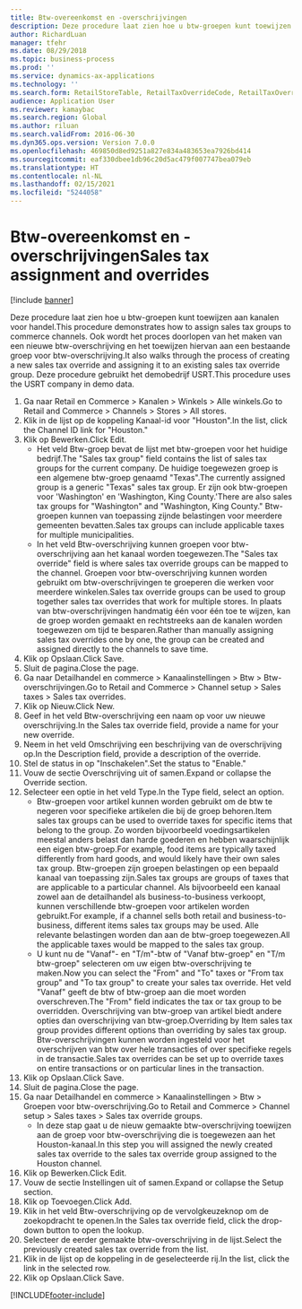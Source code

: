 ```yaml
---
title: Btw-overeenkomst en -overschrijvingen
description: Deze procedure laat zien hoe u btw-groepen kunt toewijzen aan kanalen voor handel.
author: RichardLuan
manager: tfehr
ms.date: 08/29/2018
ms.topic: business-process
ms.prod: ''
ms.service: dynamics-ax-applications
ms.technology: ''
ms.search.form: RetailStoreTable, RetailTaxOverrideCode, RetailTaxOverrideGroup
audience: Application User
ms.reviewer: kamaybac
ms.search.region: Global
ms.author: riluan
ms.search.validFrom: 2016-06-30
ms.dyn365.ops.version: Version 7.0.0
ms.openlocfilehash: 469850d8ed9251a827e834a483653ea7926bd414
ms.sourcegitcommit: eaf330dbee1db96c20d5ac479f007747bea079eb
ms.translationtype: HT
ms.contentlocale: nl-NL
ms.lasthandoff: 02/15/2021
ms.locfileid: "5244058"
---
```

# <a name="sales-tax-assignment-and-overrides"></a><span data-ttu-id="914f3-103">Btw-overeenkomst en -overschrijvingen</span><span class="sxs-lookup"><span data-stu-id="914f3-103">Sales tax assignment and overrides</span></span>

[!include [banner](../../includes/banner.md)]

<span data-ttu-id="914f3-104">Deze procedure laat zien hoe u btw-groepen kunt toewijzen aan kanalen voor handel.</span><span class="sxs-lookup"><span data-stu-id="914f3-104">This procedure demonstrates how to assign sales tax groups to commerce channels.</span></span> <span data-ttu-id="914f3-105">Ook wordt het proces doorlopen van het maken van een nieuwe btw-overschrijving en het toewijzen hiervan aan een bestaande groep voor btw-overschrijving.</span><span class="sxs-lookup"><span data-stu-id="914f3-105">It also walks through the process of creating a new sales tax override and assigning it to an existing sales tax override group.</span></span> <span data-ttu-id="914f3-106">Deze procedure gebruikt het demobedrijf USRT.</span><span class="sxs-lookup"><span data-stu-id="914f3-106">This procedure uses the USRT company in demo data.</span></span>

1. <span data-ttu-id="914f3-107">Ga naar Retail en Commerce > Kanalen > Winkels > Alle winkels.</span><span class="sxs-lookup"><span data-stu-id="914f3-107">Go to Retail and Commerce > Channels > Stores > All stores.</span></span>
2. <span data-ttu-id="914f3-108">Klik in de lijst op de koppeling Kanaal-id voor "Houston".</span><span class="sxs-lookup"><span data-stu-id="914f3-108">In the list, click the Channel ID link for "Houston."</span></span>
3. <span data-ttu-id="914f3-109">Klik op Bewerken.</span><span class="sxs-lookup"><span data-stu-id="914f3-109">Click Edit.</span></span>
    * <span data-ttu-id="914f3-110">Het veld Btw-groep bevat de lijst met btw-groepen voor het huidige bedrijf.</span><span class="sxs-lookup"><span data-stu-id="914f3-110">The "Sales tax group" field contains the list of sales tax groups for the current company.</span></span> <span data-ttu-id="914f3-111">De huidige toegewezen groep is een algemene btw-groep genaamd "Texas".</span><span class="sxs-lookup"><span data-stu-id="914f3-111">The currently assigned group is a generic "Texas" sales tax group.</span></span> <span data-ttu-id="914f3-112">Er zijn ook btw-groepen voor 'Washington' en 'Washington, King County.'</span><span class="sxs-lookup"><span data-stu-id="914f3-112">There are also sales tax groups for "Washington" and "Washington, King County."</span></span> <span data-ttu-id="914f3-113">Btw-groepen kunnen van toepassing zijnde belastingen voor meerdere gemeenten bevatten.</span><span class="sxs-lookup"><span data-stu-id="914f3-113">Sales tax groups can include applicable taxes for multiple municipalities.</span></span>  
    * <span data-ttu-id="914f3-114">In het veld Btw-overschrijving kunnen groepen voor btw-overschrijving aan het kanaal worden toegewezen.</span><span class="sxs-lookup"><span data-stu-id="914f3-114">The "Sales tax override" field is where sales tax override groups can be mapped to the channel.</span></span> <span data-ttu-id="914f3-115">Groepen voor btw-overschrijving kunnen worden gebruikt om btw-overschrijvingen te groeperen die werken voor meerdere winkelen.</span><span class="sxs-lookup"><span data-stu-id="914f3-115">Sales tax override groups can be used to group together sales tax overrides that work for multiple stores.</span></span> <span data-ttu-id="914f3-116">In plaats van btw-overschrijvingen handmatig één voor één toe te wijzen, kan de groep worden gemaakt en rechtstreeks aan de kanalen worden toegewezen om tijd te besparen.</span><span class="sxs-lookup"><span data-stu-id="914f3-116">Rather than manually assigning sales tax overrides one by one, the group can be created and assigned directly to the channels to save time.</span></span>  
4. <span data-ttu-id="914f3-117">Klik op Opslaan.</span><span class="sxs-lookup"><span data-stu-id="914f3-117">Click Save.</span></span>
5. <span data-ttu-id="914f3-118">Sluit de pagina.</span><span class="sxs-lookup"><span data-stu-id="914f3-118">Close the page.</span></span>
6. <span data-ttu-id="914f3-119">Ga naar Detailhandel en commerce > Kanaalinstellingen > Btw > Btw-overschrijvingen.</span><span class="sxs-lookup"><span data-stu-id="914f3-119">Go to Retail and Commerce > Channel setup > Sales taxes > Sales tax overrides.</span></span>
7. <span data-ttu-id="914f3-120">Klik op Nieuw.</span><span class="sxs-lookup"><span data-stu-id="914f3-120">Click New.</span></span>
8. <span data-ttu-id="914f3-121">Geef in het veld Btw-overschrijving een naam op voor uw nieuwe overschrijving.</span><span class="sxs-lookup"><span data-stu-id="914f3-121">In the Sales tax override field, provide a name for your new override.</span></span>
9. <span data-ttu-id="914f3-122">Neem in het veld Omschrijving een beschrijving van de overschrijving op.</span><span class="sxs-lookup"><span data-stu-id="914f3-122">In the Description field, provide a description of the override.</span></span>
10. <span data-ttu-id="914f3-123">Stel de status in op "Inschakelen".</span><span class="sxs-lookup"><span data-stu-id="914f3-123">Set the status to "Enable."</span></span>
11. <span data-ttu-id="914f3-124">Vouw de sectie Overschrijving uit of samen.</span><span class="sxs-lookup"><span data-stu-id="914f3-124">Expand or collapse the Override section.</span></span>
12. <span data-ttu-id="914f3-125">Selecteer een optie in het veld Type.</span><span class="sxs-lookup"><span data-stu-id="914f3-125">In the Type field, select an option.</span></span>
    * <span data-ttu-id="914f3-126">Btw-groepen voor artikel kunnen worden gebruikt om de btw te negeren voor specifieke artikelen die bij de groep behoren.</span><span class="sxs-lookup"><span data-stu-id="914f3-126">Item sales tax groups can be used to override taxes for specific items that belong to the group.</span></span> <span data-ttu-id="914f3-127">Zo worden bijvoorbeeld voedingsartikelen meestal anders belast dan harde goederen en hebben waarschijnlijk een eigen btw-groep.</span><span class="sxs-lookup"><span data-stu-id="914f3-127">For example, food items are typically taxed differently from hard goods, and would likely have their own sales tax group.</span></span> <span data-ttu-id="914f3-128">Btw-groepen zijn groepen belastingen op een bepaald kanaal van toepassing zijn.</span><span class="sxs-lookup"><span data-stu-id="914f3-128">Sales tax groups are groups of taxes that are applicable to a particular channel.</span></span> <span data-ttu-id="914f3-129">Als bijvoorbeeld een kanaal zowel aan de detailhandel als business-to-business verkoopt, kunnen verschillende btw-groepen voor artikelen worden gebruikt.</span><span class="sxs-lookup"><span data-stu-id="914f3-129">For example, if a channel sells both retail and business-to-business, different items sales tax groups may be used.</span></span> <span data-ttu-id="914f3-130">Alle relevante belastingen worden dan aan de btw-groep toegewezen.</span><span class="sxs-lookup"><span data-stu-id="914f3-130">All the applicable taxes would be mapped to the sales tax group.</span></span>  
    * <span data-ttu-id="914f3-131">U kunt nu de "Vanaf"- en "T/m"-btw of "Vanaf btw-groep" en "T/m btw-groep" selecteren om uw eigen btw-overschrijving te maken.</span><span class="sxs-lookup"><span data-stu-id="914f3-131">Now you can select the "From" and "To" taxes or "From tax group" and "To tax group" to create your sales tax override.</span></span> <span data-ttu-id="914f3-132">Het veld "Vanaf" geeft de btw of btw-groep aan die moet worden overschreven.</span><span class="sxs-lookup"><span data-stu-id="914f3-132">The "From" field indicates the tax or tax group to be overridden.</span></span> <span data-ttu-id="914f3-133">Overschrijving van btw-groep van artikel biedt andere opties dan overschrijving van btw-groep.</span><span class="sxs-lookup"><span data-stu-id="914f3-133">Overriding by Item sales tax group provides different options than overriding by sales tax group.</span></span> <span data-ttu-id="914f3-134">Btw-overschrijvingen kunnen worden ingesteld voor het overschrijven van btw over hele transacties of over specifieke regels in de transactie.</span><span class="sxs-lookup"><span data-stu-id="914f3-134">Sales tax overrides can be set up to override taxes on entire transactions or on particular lines in the transaction.</span></span>  
13. <span data-ttu-id="914f3-135">Klik op Opslaan.</span><span class="sxs-lookup"><span data-stu-id="914f3-135">Click Save.</span></span>
14. <span data-ttu-id="914f3-136">Sluit de pagina.</span><span class="sxs-lookup"><span data-stu-id="914f3-136">Close the page.</span></span>
15. <span data-ttu-id="914f3-137">Ga naar Detailhandel en commerce > Kanaalinstellingen > Btw > Groepen voor btw-overschrijving.</span><span class="sxs-lookup"><span data-stu-id="914f3-137">Go to Retail and Commerce > Channel setup > Sales taxes > Sales tax override groups.</span></span>
    * <span data-ttu-id="914f3-138">In deze stap gaat u de nieuw gemaakte btw-overschrijving toewijzen aan de groep voor btw-overschrijving die is toegewezen aan het Houston-kanaal.</span><span class="sxs-lookup"><span data-stu-id="914f3-138">In this step you will assigned the newly created sales tax override to the sales tax override group assigned to the Houston channel.</span></span>  
16. <span data-ttu-id="914f3-139">Klik op Bewerken.</span><span class="sxs-lookup"><span data-stu-id="914f3-139">Click Edit.</span></span>
17. <span data-ttu-id="914f3-140">Vouw de sectie Instellingen uit of samen.</span><span class="sxs-lookup"><span data-stu-id="914f3-140">Expand or collapse the Setup section.</span></span>
18. <span data-ttu-id="914f3-141">Klik op Toevoegen.</span><span class="sxs-lookup"><span data-stu-id="914f3-141">Click Add.</span></span>
19. <span data-ttu-id="914f3-142">Klik in het veld Btw-overschrijving op de vervolgkeuzeknop om de zoekopdracht te openen.</span><span class="sxs-lookup"><span data-stu-id="914f3-142">In the Sales tax override field, click the drop-down button to open the lookup.</span></span>
20. <span data-ttu-id="914f3-143">Selecteer de eerder gemaakte btw-overschrijving in de lijst.</span><span class="sxs-lookup"><span data-stu-id="914f3-143">Select the previously created sales tax override from the list.</span></span>
21. <span data-ttu-id="914f3-144">Klik in de lijst op de koppeling in de geselecteerde rij.</span><span class="sxs-lookup"><span data-stu-id="914f3-144">In the list, click the link in the selected row.</span></span>
22. <span data-ttu-id="914f3-145">Klik op Opslaan.</span><span class="sxs-lookup"><span data-stu-id="914f3-145">Click Save.</span></span>



[!INCLUDE[footer-include](../../../includes/footer-banner.md)]